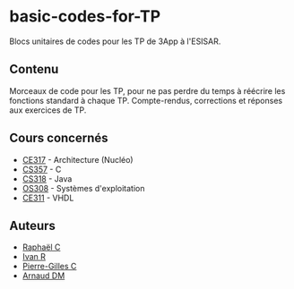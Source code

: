 
# basic-codes-for-TP

Blocs unitaires de codes pour les TP de 3App à l'ESISAR.

## Contenu

Morceaux de code pour les TP, pour ne pas perdre du temps à réécrire les fonctions
standard à chaque TP.
Compte-rendus, corrections et réponses aux exercices de TP.

## Cours concernés

+ [CE317](/Archi) - Architecture (Nucléo)
+ [CS357](/C) - C
+ [CS318](/Java) - Java
+ [OS308](/OS) - Systèmes d'exploitation
+ [CE311](/VHDL) - VHDL

## Auteurs

+ [Raphaël C](https://github.com/airCstnr)
+ [Ivan R](https://github.com/Ivan-Roger)
+ [Pierre-Gilles C](https://github.com/Nithraniel)
+ [Arnaud DM](https://github.com/arnauddm)
